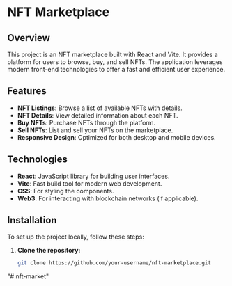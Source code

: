 # NFT Marketplace

## Overview

This project is an NFT marketplace built with React and Vite. It provides a platform for users to browse, buy, and sell NFTs. The application leverages modern front-end technologies to offer a fast and efficient user experience.

## Features

- **NFT Listings**: Browse a list of available NFTs with details.
- **NFT Details**: View detailed information about each NFT.
- **Buy NFTs**: Purchase NFTs through the platform.
- **Sell NFTs**: List and sell your NFTs on the marketplace.
- **Responsive Design**: Optimized for both desktop and mobile devices.

## Technologies

- **React**: JavaScript library for building user interfaces.
- **Vite**: Fast build tool for modern web development.
- **CSS**: For styling the components.
- **Web3**: For interacting with blockchain networks (if applicable).

## Installation

To set up the project locally, follow these steps:

1. **Clone the repository:**

   ```bash
   git clone https://github.com/your-username/nft-marketplace.git
"# nft-market" 
